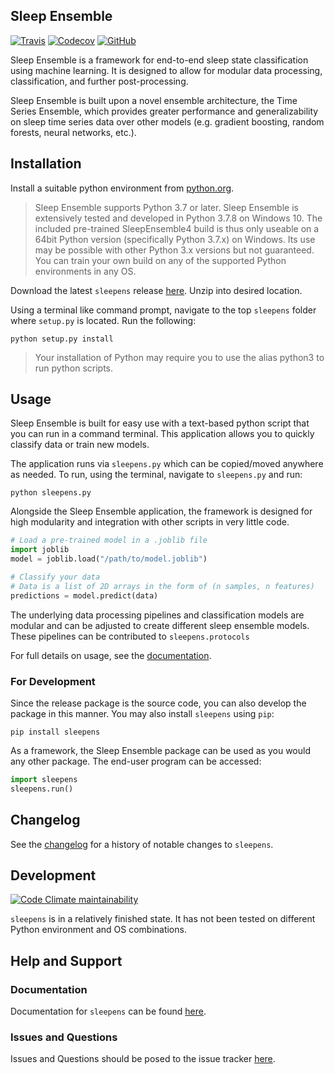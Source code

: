 ## Sleep Ensemble

[![Travis](https://flat.badgen.net/travis/paradoxysm/sleepens?label=build&kill_cache=1)](https://app.travis-ci.com/github/paradoxysm/sleepens)
[![Codecov](https://flat.badgen.net/codecov/c/github/paradoxysm/sleepens?label=coverage&kill_cache=1)](https://codecov.io/gh/paradoxysm/sleepens)
[![GitHub](https://flat.badgen.net/github/license/paradoxysm/sleepens)](https://github.com/paradoxysm/sleepens/blob/master/LICENSE)

Sleep Ensemble is a framework for end-to-end sleep state classification using machine learning. It is designed to allow for modular data processing, classification, and further post-processing.

Sleep Ensemble is built upon a novel ensemble architecture, the Time Series Ensemble, which provides greater performance and generalizability on sleep time series data over other models (e.g. gradient boosting, random forests, neural networks, etc.).

## Installation

Install a suitable python environment from [python.org](https://www.python.org/downloads/release/python-378/).
> Sleep Ensemble supports Python 3.7 or later.
> Sleep Ensemble is extensively tested and developed in Python 3.7.8 on Windows 10. The included pre-trained SleepEnsemble4 build is thus only useable on a 64bit Python version (specifically Python 3.7.x) on Windows. Its use may be possible with other Python 3.x versions but not guaranteed. You can train your own build on any of the supported Python environments in any OS.

Download the latest `sleepens` release [here](https://github.com/paradoxysm/sleepens/releases). Unzip into desired location.

Using a terminal like command prompt, navigate to the top `sleepens` folder where `setup.py` is located.
Run the following:
```
python setup.py install
```
> Your installation of Python may require you to use the alias python3 to run python scripts.

## Usage

Sleep Ensemble is built for easy use with a text-based python script that you can run in a command terminal. This application allows you to quickly classify data or train new models.

The application runs via `sleepens.py` which can be copied/moved anywhere as needed. To run, using the terminal, navigate to `sleepens.py` and run:
```
python sleepens.py
```

Alongside the Sleep Ensemble application, the framework is designed for high modularity and integration with other scripts in very little code.

```python
# Load a pre-trained model in a .joblib file
import joblib
model = joblib.load("/path/to/model.joblib")

# Classify your data
# Data is a list of 2D arrays in the form of (n samples, n features)
predictions = model.predict(data)
```

The underlying data processing pipelines and classification models are modular and can be adjusted to create different sleep ensemble models. These pipelines can be contributed to `sleepens.protocols`

For full details on usage, see the [documentation](https://github.com/paradoxysm/sleepens/tree/master/doc).

### For Development

Since the release package is the source code, you can also develop the package in this manner. You may also install `sleepens` using `pip`:
```
pip install sleepens
```
As a framework, the Sleep Ensemble package can be used as you would any other package. The end-user program can be accessed:
```python
import sleepens
sleepens.run()
```

## Changelog

See the [changelog](https://github.com/paradoxysm/sleepens/blob/master/CHANGES.md) for a history of notable changes to `sleepens`.

## Development

[![Code Climate maintainability](https://img.shields.io/codeclimate/maintainability-percentage/paradoxysm/sleepens?style=flat-square&kill_cache=1)](https://codeclimate.com/github/paradoxysm/sleepens/maintainability)

`sleepens` is in a relatively finished state. It has not been tested on different Python environment and OS combinations.

## Help and Support

### Documentation

Documentation for `sleepens` can be found [here](https://github.com/paradoxysm/sleepens/tree/master/doc).

### Issues and Questions

Issues and Questions should be posed to the issue tracker [here](https://github.com/paradoxysm/sleepens/issues).
